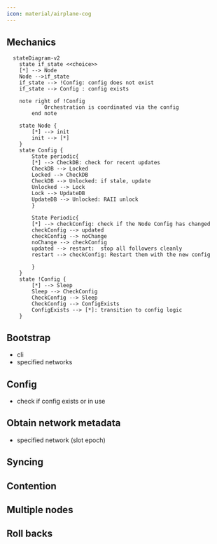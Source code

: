 ```yaml
---
icon: material/airplane-cog
---
```


## Mechanics

```mermaid
  stateDiagram-v2
    state if_state <<choice>>
    [*] --> Node
    Node -->if_state
    if_state --> !Config: config does not exist
    if_state --> Config : config exists

    note right of !Config
            Orchestration is coordinated via the config
        end note

    state Node {
        [*] --> init
        init --> [*]
    }
    state Config {
        State periodic{
        [*] --> CheckDB: check for recent updates
        CheckDB --> Locked
        Locked --> CheckDB
        CheckDB --> Unlocked: if stale, update
        Unlocked --> Lock
        Lock --> UpdateDB
        UpdateDB --> Unlocked: RAII unlock
        }

        State Periodic{
        [*] --> checkConfig: check if the Node Config has changed
        checkConfig --> updated
        checkConfig --> noChange
        noChange --> checkConfig
        updated --> restart:  stop all followers cleanly
        restart --> checkConfig: Restart them with the new config
        
        }  
    }
    state !Config {
        [*] --> Sleep
        Sleep --> CheckConfig
        CheckConfig --> Sleep
        CheckConfig --> ConfigExists
        ConfigExists --> [*]: transition to config logic        
    }
```

## Bootstrap


- cli
- specified networks 

## Config 
- check if config exists or in use

## Obtain network metadata

- specified network (slot epoch)

## Syncing

## Contention

## Multiple nodes

## Roll backs